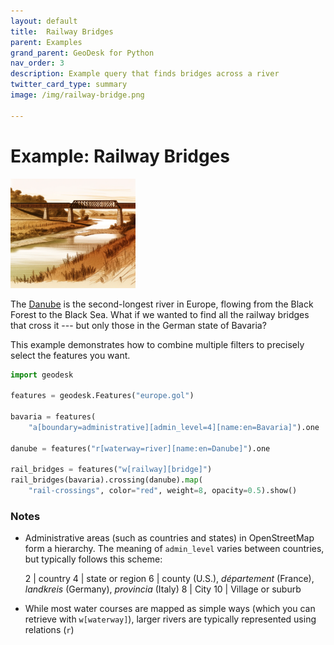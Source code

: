 ```yaml
---
layout: default
title:  Railway Bridges
parent: Examples
grand_parent: GeoDesk for Python
nav_order: 3
description: Example query that finds bridges across a river
twitter_card_type: summary
image: /img/railway-bridge.png

---
```


# Example: Railway Bridges

<img class="float" src="/img/railway-bridge.png" width="200">

The [Danube](https://www.openstreetmap.org/relation/89652) is the second-longest river in Europe, flowing from the Black Forest to the Black Sea. What if we wanted to find all the railway bridges that cross it --- but only those in the German state of Bavaria?

This example demonstrates how to combine multiple filters to precisely select the features you want.

<div style="clear: both;"></div>

```python
import geodesk

features = geodesk.Features("europe.gol")

bavaria = features(
    "a[boundary=administrative][admin_level=4][name:en=Bavaria]").one

danube = features("r[waterway=river][name:en=Danube]").one

rail_bridges = features("w[railway][bridge]")
rail_bridges(bavaria).crossing(danube).map(
    "rail-crossings", color="red", weight=8, opacity=0.5).show()
```

### Notes

- Administrative areas (such as countries and states) in OpenStreetMap form a hierarchy.
  The meaning of `admin_level` varies between countries, but typically follows this scheme:

  2  | country
  4  | state or region
  6  | county (U.S.), *département* (France), *landkreis* (Germany), *provincia* (Italy) 
  8  | City
  10 | Village or suburb

- While most water courses are mapped as simple ways (which you can retrieve with `w[waterway]`), larger rivers are typically represented using relations (`r`)